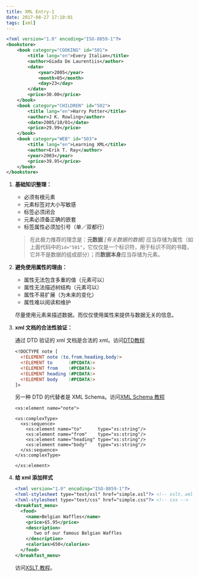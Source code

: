 ```yaml
---
title: XML Entry-1
date: 2017-08-27 17:10:01
tags: [xml]
---
```


``` xml
<?xml version="1.0" encoding="ISO-8859-1"?>
<bookstore>
    <book category="COOKING" id="501">
        <title lang="en">Every Italian</title>
        <author>Giada De Laurentiis</author>
        <date>
            <year>2005</year>
            <month>05</month>
            <day>23</day>
        </date>
        <price>30.00</price>
    </book>
    <book category="CHILDREN" id="502">
        <title lang="en">Harry Potter</title>
        <author>J K. Rowling</author>
        <date>2005/10/01</date>
        <price>29.99</price>
    </book>
    <book category="WEB" id="503">
        <title lang="en">Learning XML</title>
        <author>Erik T. Ray</author>
        <year>2003</year>
        <price>39.95</price>
    </book>
</bookstore>
```

1. **基础知识整理：**

    - 必须有根元素
    - 元素标签对大小写敏感
    - 标签必须闭合
    - 元素必须备正确的嵌套
    - 标签属性必须加引号（单／双都行）

    > 在此极力推荐的理念是：**元数据** *[有关数据的数据]* 应当存储为属性（如上面代码中的`id="501"`，它仅仅是一个标识符，用于标识不同的书籍，它并不是数据的组成部分）；而**数据本身**应当存储为元素。

2. **避免使用属性的理由：**

    - 属性无法包含多重的值（元素可以）
    - 属性无法描述树结构（元素可以）
    - 属性不易扩展（为未来的变化）
    - 属性难以阅读和维护

    尽量使用元素来描述数据。而仅仅使用属性来提供与数据无关的信息。

3. **xml 文档的合法性验证：**

    通过 DTD 验证的 xml 文档是合法的 xml。访问[DTD教程](http://www.w3school.com.cn/dtd/index.asp)

    ``` dtd
    <!DOCTYPE note [
      <!ELEMENT note (to,from,heading,body)>
      <!ELEMENT to      (#PCDATA)>
      <!ELEMENT from    (#PCDATA)>
      <!ELEMENT heading (#PCDATA)>
      <!ELEMENT body    (#PCDATA)>
    ]>
    ```

    另一种 DTD 的代替者是 XML Schema。访问[XML Schema 教程](http://www.w3school.com.cn/schema/index.asp)

    ``` schema
    <xs:element name="note">

    <xs:complexType>
      <xs:sequence>
        <xs:element name="to"      type="xs:string"/>
        <xs:element name="from"    type="xs:string"/>
        <xs:element name="heading" type="xs:string"/>
        <xs:element name="body"    type="xs:string"/>
      </xs:sequence>
    </xs:complexType>

    </xs:element>
    ```

4. **给 xml 添加样式**

    ``` xml
    <?xml version="1.0" encoding="ISO-8859-1"?>
    <?xml-stylesheet type="text/xsl" href="simple.xsl"?> <!-- xslt，xml 的推荐样式文件 -->
    <?xml-stylesheet type="text/css" href="simple.css"?> <!-- css -->
    <breakfast_menu>
      <food>
        <name>Belgian Waffles</name>
        <price>$5.95</price>
        <description>
           two of our famous Belgian Waffles
        </description>
        <calories>650</calories>
      </food>
    </breakfast_menu>
    ```

    访问[XSLT 教程](http://www.w3school.com.cn/xsl/index.asp)。
